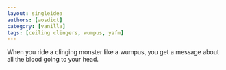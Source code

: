 ```yaml
---
layout: singleidea
authors: [aosdict]
category: [vanilla]
tags: [ceiling clingers, wumpus, yafm]
---
```

When you ride a clinging monster like a wumpus, you get a message about all the blood going to your head.
